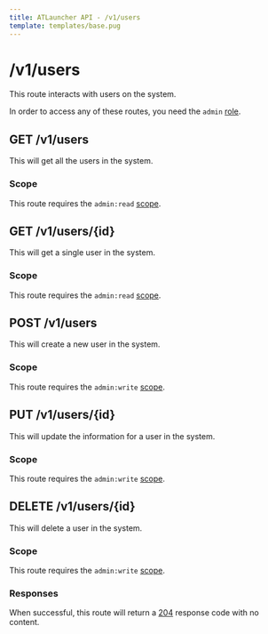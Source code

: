 ```yaml
---
title: ATLauncher API - /v1/users
template: templates/base.pug
---
```


# /v1/users
This route interacts with users on the system.

In order to access any of these routes, you need the `admin` [role](/docs/roles).

## GET /v1/users
This will get all the users in the system.

### Scope
This route requires the `admin:read` [scope](/docs/scope).

## GET /v1/users/{id}
This will get a single user in the system.

### Scope
This route requires the `admin:read` [scope](/docs/scope).

## POST /v1/users
This will create a new user in the system.

### Scope
This route requires the `admin:write` [scope](/docs/scope).

## PUT /v1/users/{id}
This will update the information for a user in the system.

### Scope
This route requires the `admin:write` [scope](/docs/scope).

## DELETE /v1/users/{id}
This will delete a user in the system.

### Scope
This route requires the `admin:write` [scope](/docs/scope).

### Responses
When successful, this route will return a [204](/docs/response-codes#204) response code with no content.